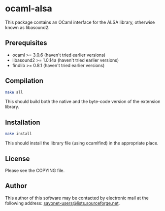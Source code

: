 ocaml-alsa
==========

This package contains an OCaml interface for the ALSA library, otherwise known
as libasound2.

Prerequisites
-------------

- ocaml >= 3.0.6 (haven't tried earlier versions)
- libasound2 >= 1.0.14a (haven't tried earlier versions)
- findlib >= 0.8.1 (haven't tried earlier versions)

Compilation
-----------

```sh
make all
```

This should build both the native and the byte-code version of the
extension library.

Installation
------------

```sh
make install
```

This should install the library file (using ocamlfind) in the appropriate place.

License
-------

Please see the COPYING file.

Author
------

This author of this software may be contacted by electronic mail at the
following address: savonet-users@lists.sourceforge.net.
